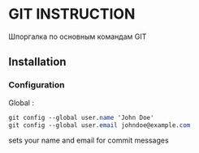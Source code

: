 # GIT INSTRUCTION
Шпоргалка по основным командам GIT

## Installation

### Configuration

Global :

```scss
git config --global user.name 'John Doe'
git config --global user.email johndoe@example.com
```

sets your name and email for commit messages